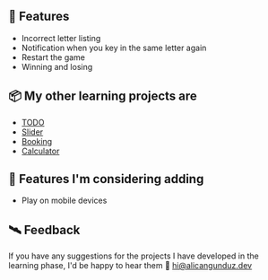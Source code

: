 ## 🚀 Features

- Incorrect letter listing
- Notification when you key in the same letter again
- Restart the game
- Winning and losing

## 📦 My other learning projects are
- [TODO](https://github.com/alicangunduz/Learning-JS-TODO)
- [Slider](https://github.com/alicangunduz/Learning-JS-Slider)
- [Booking](https://github.com/alicangunduz/Learning-JS-Booking)
- [Calculator](https://github.com/alicangunduz/Learning-JS-Calculator)

## 🤔 Features I'm considering adding
- Play on mobile devices
  
## 🛰️ Feedback

If you have any suggestions for the projects I have developed in the learning phase, I'd be happy to hear them 📨 hi@alicangunduz.dev
